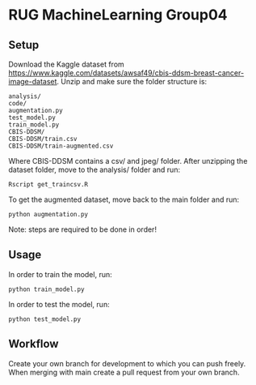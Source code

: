 # RUG MachineLearning Group04
## Setup
Download the Kaggle dataset from https://www.kaggle.com/datasets/awsaf49/cbis-ddsm-breast-cancer-image-dataset. Unzip and make sure the folder structure is:
```
analysis/
code/
augmentation.py
test_model.py
train_model.py
CBIS-DDSM/
CBIS-DDSM/train.csv
CBIS-DDSM/train-augmented.csv
```
 
Where CBIS-DDSM contains a csv/ and jpeg/ folder. After unzipping the dataset folder, move to the analysis/ folder and run:
```
Rscript get_traincsv.R
```

To get the augmented dataset, move back to the main folder and run:
```
python augmentation.py
```

Note: steps are required to be done in order!

## Usage
In order to train the model, run:
```
python train_model.py
```

In order to test the model, run:
```
python test_model.py
```

## Workflow
Create your own branch for development to which you can push freely. When merging with main create a pull request from your own branch. 
